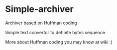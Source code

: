 # Simple-archiver
Archiver based on Huffman coding

Simple text convertor to definite bytes sequence.

More about Huffman coding you may know at wiki :)
